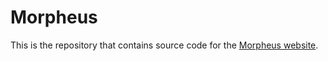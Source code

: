 # Morpheus

This is the repository that contains source code for the [Morpheus website](https://Morpheus-3D.github.io).
